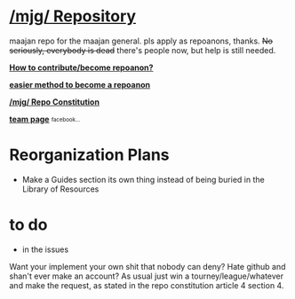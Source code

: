 # [/mjg/ Repository](https://repo.riichi.moe)

maajan repo for the maajan general. pls apply as repoanons, thanks. ~~No seriously, everybody is dead~~ there's people now, but help is still needed.

[**How to contribute/become repoanon?**](https://github.com/vg-mjg/mjg-repo/blob/master/CONTRIBUTING.md)

[**easier method to become a repoanon**](https://drive.google.com/file/d/1feviU9YQ4o773XEDeZHyjKugNoM1hTgA/view)

[**/mjg/ Repo Constitution**](https://github.com/vg-mjg/mjg-repo/issues/95)

[**team page**](https://github.com/orgs/vg-mjg/teams/repoanons) <sub><sup>facebook...</sup></sub>

# Reorganization Plans
- Make a Guides section its own thing instead of being buried in the Library of Resources

# to do
- in the issues

Want your implement your own shit that nobody can deny? Hate github and shan't ever make an account? As usual just win a tourney/league/whatever and make the request, as stated in the repo constitution article 4 section 4.
